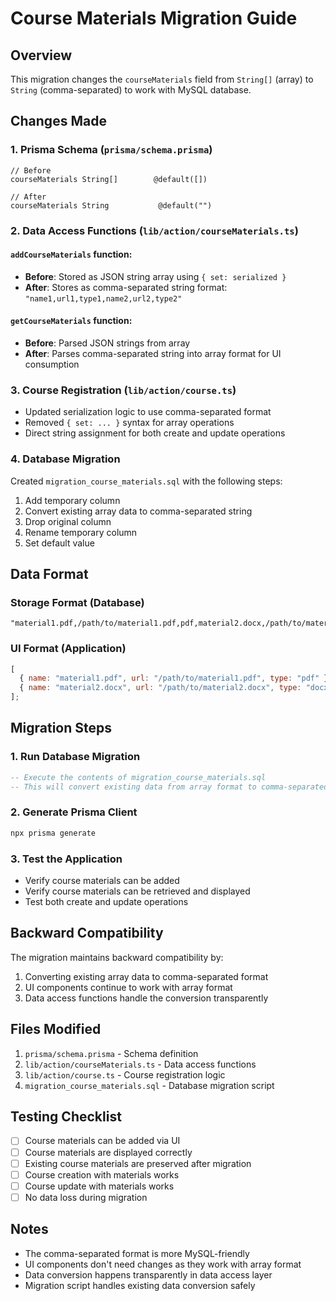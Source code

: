 # Course Materials Migration Guide

## Overview

This migration changes the `courseMaterials` field from `String[]` (array) to `String` (comma-separated) to work with MySQL database.

## Changes Made

### 1. Prisma Schema (`prisma/schema.prisma`)

```prisma
// Before
courseMaterials String[]        @default([])

// After
courseMaterials String           @default("")
```

### 2. Data Access Functions (`lib/action/courseMaterials.ts`)

#### `addCourseMaterials` function:

- **Before**: Stored as JSON string array using `{ set: serialized }`
- **After**: Stores as comma-separated string format: `"name1,url1,type1,name2,url2,type2"`

#### `getCourseMaterials` function:

- **Before**: Parsed JSON strings from array
- **After**: Parses comma-separated string into array format for UI consumption

### 3. Course Registration (`lib/action/course.ts`)

- Updated serialization logic to use comma-separated format
- Removed `{ set: ... }` syntax for array operations
- Direct string assignment for both create and update operations

### 4. Database Migration

Created `migration_course_materials.sql` with the following steps:

1. Add temporary column
2. Convert existing array data to comma-separated string
3. Drop original column
4. Rename temporary column
5. Set default value

## Data Format

### Storage Format (Database)

```
"material1.pdf,/path/to/material1.pdf,pdf,material2.docx,/path/to/material2.docx,docx"
```

### UI Format (Application)

```javascript
[
  { name: "material1.pdf", url: "/path/to/material1.pdf", type: "pdf" },
  { name: "material2.docx", url: "/path/to/material2.docx", type: "docx" },
];
```

## Migration Steps

### 1. Run Database Migration

```sql
-- Execute the contents of migration_course_materials.sql
-- This will convert existing data from array format to comma-separated string
```

### 2. Generate Prisma Client

```bash
npx prisma generate
```

### 3. Test the Application

- Verify course materials can be added
- Verify course materials can be retrieved and displayed
- Test both create and update operations

## Backward Compatibility

The migration maintains backward compatibility by:

1. Converting existing array data to comma-separated format
2. UI components continue to work with array format
3. Data access functions handle the conversion transparently

## Files Modified

1. `prisma/schema.prisma` - Schema definition
2. `lib/action/courseMaterials.ts` - Data access functions
3. `lib/action/course.ts` - Course registration logic
4. `migration_course_materials.sql` - Database migration script

## Testing Checklist

- [ ] Course materials can be added via UI
- [ ] Course materials are displayed correctly
- [ ] Existing course materials are preserved after migration
- [ ] Course creation with materials works
- [ ] Course update with materials works
- [ ] No data loss during migration

## Notes

- The comma-separated format is more MySQL-friendly
- UI components don't need changes as they work with array format
- Data conversion happens transparently in data access layer
- Migration script handles existing data conversion safely

